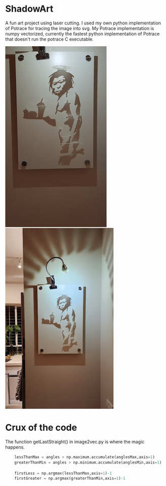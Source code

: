 # ShadowArt

A fun art project using laser cutting.
I used my own python implementation of Potrace for tracing the image into svg.
My Potrace implementation is numpy vectorized, currently the fastest python implementation of Potrace that doesn't run the potrace C executable.

![](made/caveman.gif) <img src="made/cavemanDone.jpg" height="569">

# Crux of the code
The function getLastStraight() in image2vec.py is where the magic happens.

```python
    lessThanMax = angles < np.maximum.accumulate(anglesMax,axis=1)
    greaterThanMin = angles > np.minimum.accumulate(anglesMin,axis=1)
    
    firstLess = np.argmax(lessThanMax,axis=1)-1
    firstGreater = np.argmax(greaterThanMin,axis=1)-1
```
